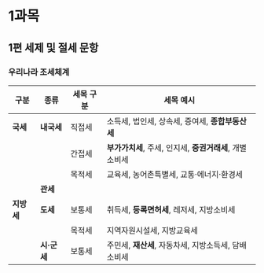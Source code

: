 # 1과목

## 1편 세제 및 절세 문항

### 우리나라 조세체계

| 구분   | 종류     | 세목 구분 | 세목 예시                                                                 |
|--------|----------|------------|--------------------------------------------------------------------------|
| **국세** | **내국세** | 직접세     | 소득세, 법인세, 상속세, 증여세, **종합부동산세**                               |
|        |          | 간접세     | **부가가치세**, 주세, 인지세, **중권거래세**, 개별소비세                         |
|        |          | 목적세     | 교육세, 농어촌특별세, 교통·에너지·환경세                                      |
|        | **관세** |            |                                                                          |
| **지방세** | **도세**   | 보통세     | 취득세, **등록면허세**, 레저세, 지방소비세                                     |
|        |          | 목적세     | 지역자원시설세, 지방교육세                                                  |
|        | **시·군세**| 보통세     | 주민세, **재산세**, 자동차세, 지방소득세, 담배소비세                            |
